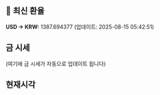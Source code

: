 
## 💱 최신 환율
<!-- EXCHANGE_RATE_START -->
**USD → KRW:** 1387.694377 (업데이트: 2025-08-15 05:42:51)
<!-- EXCHANGE_RATE_END -->

## 금 시세
<!-- GOLD_PRICE_START -->
(여기에 금 시세가 자동으로 업데이트 됩니다)
<!-- GOLD_PRICE_END -->

## 현재시각
